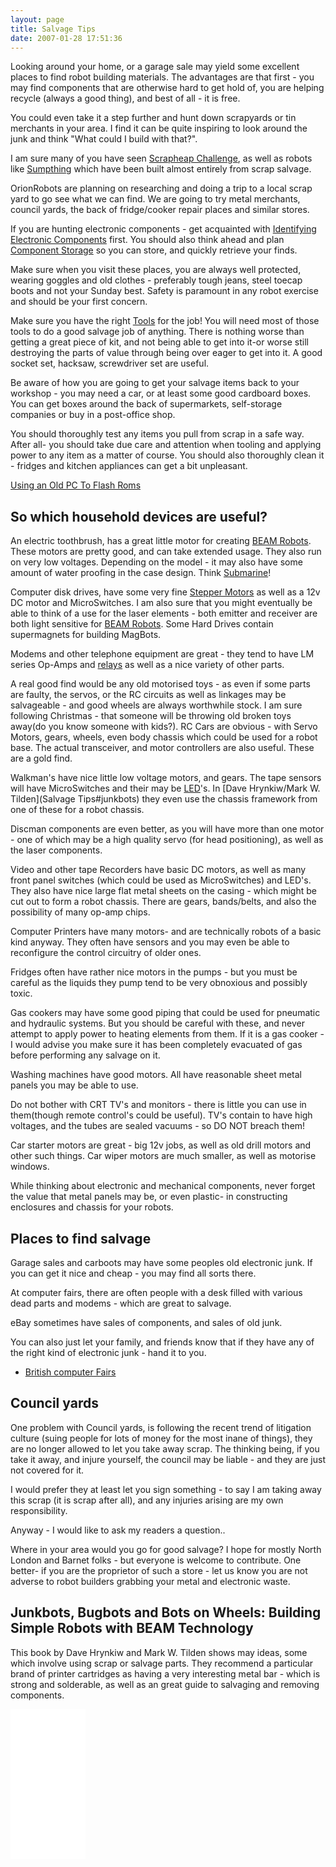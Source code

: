 ```yaml
---
layout: page
title: Salvage Tips
date: 2007-01-28 17:51:36
---
```

Looking around your home, or a garage sale may yield some excellent places to find robot building materials. The advantages are that first - you may find components that are otherwise hard to get hold of, you are helping recycle (always a good thing), and best of all - it is free.

You could even take it a step further and hunt down scrapyards or tin merchants in your area. I find it can be quite inspiring to look around the junk and think "What could I build with that?".

I am sure many of you have seen [Scrapheap Challenge](/wiki/scrapheap_challenge "Quirky British Gameshow"), as well as robots like [Sumpthing](/wiki/sumpthing "Sumpthing") which have been built almost entirely from scrap salvage.

OrionRobots are planning on researching and doing a trip to a local scrap yard to go see what we can find. We are going to try metal merchants, council yards, the back of fridge/cooker repair places and similar stores.

If you are hunting electronic components - get acquainted with [Identifying Electronic Components](/wiki/identifying_electronic_components.html "Identifying Electronic Components") first. You should also think ahead and plan [Component Storage](/wiki/component_storage.html "Component Storage") so you can store, and quickly retrieve your finds.

Make sure when you visit these places, you are always well protected, wearing goggles and old clothes - preferably tough jeans, steel toecap boots and not your Sunday best. Safety is paramount in any robot exercise and should be your first concern.

Make sure you have the right [Tools](/wiki/robot_tools.html "Tools that are often required to get started in robot building") for the job! You will need most of those tools to do a good salvage job of anything. There is nothing worse than getting a great piece of kit, and not being able to get into it-or worse still destroying the parts of value through being over eager to get into it. A good socket set, hacksaw, screwdriver set are useful.

Be aware of how you are going to get your salvage items back to your workshop - you may need a car, or at least some good cardboard boxes. You can get boxes around the back of supermarkets, self-storage companies or buy in a post-office shop.

You should thoroughly test any items you pull from scrap in a safe way. After all- you should take due care and attention when tooling and applying power to any item as a matter of course. You should also thoroughly clean it - fridges and kitchen appliances can get a bit unpleasant.

[Using an Old PC To Flash Roms](/wiki/using_an_old_pc_to_flash_roms.html "Using An Old PC To Flash Roms")

## So which household devices are useful?

An electric toothbrush, has a great little motor for creating [BEAM Robots](/wiki/beam_robots.html "Biology, Electronics, Aesthetics and Mechanics"). These motors are pretty good, and can take extended usage. They also run on very low voltages. Depending on the model - it may also have some amount of water proofing in the case design. Think [Submarine](/wiki/submarine.html "SubMarine")!

Computer disk drives, have some very fine [Stepper Motors](/wiki/stepper_motors.html "Stepper Motors") as well as a 12v DC motor and MicroSwitches. I am also sure that you might eventually be able to think of a use for the laser elements - both emitter and receiver are both light sensitive for [BEAM Robots](/wiki/beam_robots.html "Biology, Electronics, Aesthetics and Mechanics"). Some Hard Drives contain supermagnets for building MagBots.

Modems and other telephone equipment are great - they tend to have LM series Op-Amps and [relays](/wiki/electronic_relay.html "An electrically activated switch") as well as a nice variety of other parts.

A real good find would be any old motorised toys - as even if some parts are faulty, the servos, or the RC circuits as well as linkages may be salvageable - and good wheels are always worthwhile stock. I am sure following Christmas - that someone will be throwing old broken toys away(do you know someone with kids?). RC Cars are obvious - with Servo Motors, gears, wheels, even body chassis which could be used for a robot base. The actual transceiver, and motor controllers are also useful. These are a gold find.

Walkman's have nice little low voltage motors, and gears. The tape sensors will have MicroSwitches and their may be [LED](/wiki/led.html "Light Emitting Diode")'s. In [Dave Hrynkiw/Mark W. Tilden](Salvage Tips#junkbots) they even use the chassis framework from one of these for a robot chassis.

Discman components are even better, as you will have more than one motor - one of which may be a high quality servo (for head positioning), as well as the laser components.

Video and other tape Recorders have basic DC motors, as well as many front panel switches (which could be used as MicroSwitches) and LED's. They also have nice large flat metal sheets on the casing - which might be cut out to form a robot chassis. There are gears, bands/belts, and also the possibility of many op-amp chips.

Computer Printers have many motors- and are technically robots of a basic kind anyway. They often have sensors and you may even be able to reconfigure the control circuitry of older ones.

Fridges often have rather nice motors in the pumps - but you must be careful as the liquids they pump tend to be very obnoxious and possibly toxic.

Gas cookers may have some good piping that could be used for pneumatic and hydraulic systems. But you should be careful with these, and never attempt to apply power to heating elements from them. If it is a gas cooker - I would advise you make sure it has been completely evacuated of gas before performing any salvage on it.

Washing machines have good motors. All have reasonable sheet metal panels you may be able to use.

Do not bother with CRT TV's and monitors - there is little you can use in them(though remote control's could be useful). TV's contain to have high voltages, and the tubes are sealed vacuums - so DO NOT breach them!

Car starter motors are great - big 12v jobs, as well as old drill motors and other such things. Car wiper motors are much smaller, as well as motorise windows.

While thinking about electronic and mechanical components, never forget the value that metal panels may be, or even plastic- in constructing enclosures and chassis for your robots.

## Places to find salvage

Garage sales and carboots may have some peoples old electronic junk. If you can get it nice and cheap - you may find all sorts there.

At computer fairs, there are often people with a desk filled with various dead parts and modems - which are great to salvage.

eBay sometimes have sales of components, and sales of old junk.

You can also just let your family, and friends know that if they have any of the right kind of electronic junk - hand it to you.

- [British computer Fairs](http://www.britishcomputerfairs.com)

## Council yards

One problem with Council yards, is following the recent trend of litigation culture (suing people for lots of money for the most inane of things), they are no longer allowed to let you take away scrap. The thinking being, if you take it away, and injure yourself, the council may be liable - and they are just not covered for it.

I would prefer they at least let you sign something - to say I am taking away this scrap (it is scrap after all), and any injuries arising are my own responsibility.

Anyway - I would like to ask my readers a question..

Where in your area would you go for good salvage? I hope for mostly North London and Barnet folks - but everyone is welcome to contribute. One better- if you are the proprietor of such a store - let us know you are not adverse to robot builders grabbing your metal and electronic waste.

## Junkbots, Bugbots and Bots on Wheels: Building Simple Robots with BEAM Technology

This book by Dave Hrynkiw and Mark W. Tilden shows may ideas, some which involve using scrap or salvage parts. They recommend a particular brand of printer cartridges as having a very interesting metal bar - which is strong and solderable, as well as an great guide to salvaging and removing components.

<iframe style="width:120px;height:240px;" marginwidth="0" marginheight="0" scrolling="no" frameborder="0" src="//ws-eu.amazon-adsystem.com/widgets/q?ServiceVersion=20070822&OneJS=1&Operation=GetAdHtml&MarketPlace=GB&source=ss&ref=as_ss_li_til&ad_type=product_link&tracking_id=orionrobots-21&language=en_GB&marketplace=amazon&region=GB&placement=0072226013&asins=0072226013&linkId=cc67595082bc74fdffaa5cf1c253eeef&show_border=true&link_opens_in_new_window=true"></iframe>
